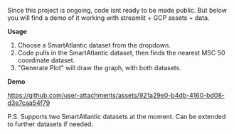 Since this project is ongoing, code isnt ready to be made public. But below you will find a demo of it working with streamlit + GCP assets + data. 

**Usage**

1. Choose a SmartAtlantic dataset from the dropdown.
2. Code pulls in the SmartAtlantic dataset, then finds the nearest MSC 50 coordinate dataset.
3. "Generate Plot" will draw the graph, with both datasets. 

**Demo**

https://github.com/user-attachments/assets/921a29e0-b4db-4160-bd08-d3e7caa54f79



P.S. Supports two SmartAtlantic datasets at the moment. Can be extended to further datasets if needed. 
